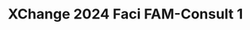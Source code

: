 ---
title: XChange 2024 Faci FAM-Consult 1
redirect_to: https://docs.google.com/spreadsheets/d/1wKreAUXF2tySyUNrXQXin1tw5hmsymJgCESDYbll_pg/edit?usp=sharing
redirect_from: 
  - /XC24FAMConsult1
  - /xc24famconsult1
---